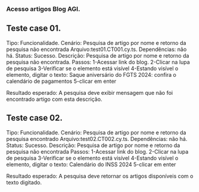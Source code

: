 ### Acesso artigos Blog AGI.

## Teste case 01.
Tipo: Funcionalidade.
Cenário: Pesquisa de artigo por nome e retorno da pesquisa não encontrada
Arquivo:test01.CT001.cy.ts.
Dependências: não há.
Status: Sucesso.
Descrição: Pesquisa de artigo por nome e retorno da pesquisa não encontrada.
Passos:
1-Acessar link do blog.
2-Clicar na lupa de pesquisa
3-Verificar se o elemento está visível
4-Estando visível o elemento, digitar o texto: Saque aniversário do FGTS 2024: confira o calendário de pagamentos
5-clicar em enter

Resultado esperado: A pesquisa deve exibir mensagem que não foi encontrado artigo com esta descrição.

## Teste case 02.
Tipo: Funcionalidade.
Cenário:  Pesquisa de artigo por nome e retorno da pesquisa encontrado
Arquivo:test02.CT002.cy.ts.
Dependências: não há.
Status: Sucesso.
Descrição:  Pesquisa de artigo por nome e retorno da pesquisa não encontrada
Passos:
1-Acessar link do blog.
2-Clicar na lupa de pesquisa
3-Verificar se o elemento está visível
4-Estando visível o elemento, digitar o texto: Calendário do INSS 2024
5-clicar em enter

Resultado esperado: A pesquisa deve retornar os artigos disponíveis com o texto digitado.
